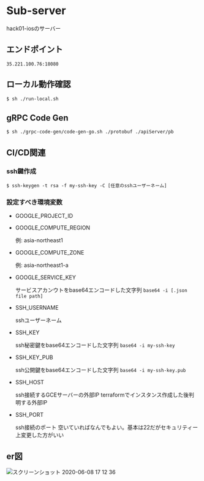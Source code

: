 # Sub-server
hack01-iosのサーバー

## エンドポイント
`35.221.100.76:18080`

## ローカル動作確認
```bash
$ sh ./run-local.sh 
```

## gRPC Code Gen
```bash
$ sh ./grpc-code-gen/code-gen-go.sh ./protobuf ./apiServer/pb
```

## CI/CD関連

### ssh鍵作成

`$ ssh-keygen -t rsa -f my-ssh-key -C [任意のsshユーザーネーム]`

### 設定すべき環境変数

- GOOGLE_PROJECT_ID
- GOOGLE_COMPUTE_REGION

    例: asia-northeast1

- GOOGLE_COMPUTE_ZONE

    例: asia-northeast1-a

- GOOGLE_SERVICE_KEY

    サービスアカンウトをbase64エンコードした文字列
    `base64 -i [.json file path]`

- SSH_USERNAME

    sshユーザーネーム

- SSH_KEY

    ssh秘密鍵をbase64エンコードした文字列
    `base64 -i my-ssh-key`

- SSH_KEY_PUB

    ssh公開鍵をbase64エンコードした文字列
    `base64 -i my-ssh-key.pub`

- SSH_HOST

    ssh接続するGCEサーバーの外部IP
    terraformでインスタンス作成した後判明する外部IP

- SSH_PORT

    ssh接続のポート
    空いていればなんでもよい。基本は22だがセキュリティー上変更した方がいい

## er図

![スクリーンショット 2020-06-08 17 12 36](https://user-images.githubusercontent.com/37885842/84007379-47f59500-a9ab-11ea-8be8-f9d27312455d.png)
